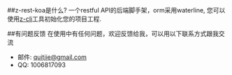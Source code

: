 ##z-rest-koa是什么?
一个restful API的后端脚手架，orm采用waterline, 您可以使用[z-cli](https://github.com/zhonggithub/z-cli)工具初始化您的项目工程.

##有问题反馈
在使用中有任何问题，欢迎反馈给我，可以用以下联系方式跟我交流

* 邮件: quitjie@gmail.com
* QQ: 1006817093